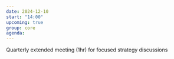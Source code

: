```yaml
---
date: 2024-12-10
start: "14:00"
upcoming: true
group: core
agenda: 
--- 
```

Quarterly extended meeting (1hr) for focused strategy discussions